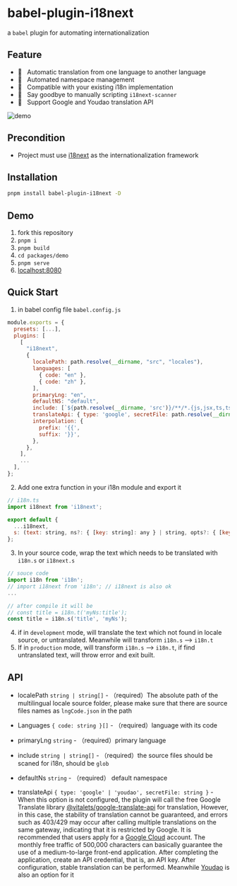 # babel-plugin-i18next

a `babel` plugin for automating internationalization

## Feature

- 🚀 &nbsp; Automatic translation from one language to another language
- 💼 &nbsp; Automated namespace management
- 🤝 &nbsp; Compatible with your existing i18n implementation
- 🛴 &nbsp; Say goodbye to manually scripting `i18next-scanner`
- 🍻 &nbsp; Support Google and Youdao translation API



![demo](demo.png)



## Precondition

- Project must use [i18next](https://www.npmjs.com/package/i18next) as the internationalization framework



## Installation

```bash
pnpm install babel-plugin-i18next -D
```



## Demo

1. fork this repository
2. `pnpm i`
3. `pnpm build`
4. `cd packages/demo`
5. `pnpm serve`
6. [localhost:8080](http://localhost:8080)



## Quick Start

1. in babel config file `babel.config.js` 

```javascript
module.exports = {
  presets: [...],
  plugins: [
    [
      "i18next",
      {
        localePath: path.resolve(__dirname, "src", "locales"),
        languages: [
          { code: "en" },
          { code: "zh" },
        ],
        primaryLng: "en",
        defaultNS: "default",
        include: [`${path.resolve(__dirname, 'src')}/**/*.{js,jsx,ts,tsx,vue}`],
        translateApi: { type: 'google', secretFile: path.resolve(__dirname, '.translaterc') },
        interpolation: {
          prefix: '{{',
          suffix: '}}',
        },
      },
    ],
    ...
  ],
};
```

2. Add one extra function in your i18n module and export it

```javascript
// i18n.ts
import i18next from 'i18next';

export default {
  ...i18next,
  s: (text: string, ns?: { [key: string]: any } | string, opts?: { [key: string]: any }) => text,
};

```

3. In your source code, wrap the text which needs to be translated with `i18n.s` or `i18next.s`

```javascript
// souce code
import i18n from 'i18n';
// import i18next from 'i18n'; // i18next is also ok
...

// after compile it will be 
// const title = i18n.t('myNs:title');
const title = i18n.s('title', 'myNs');
```

4. if in `development` mode, will translate the text which not found in locale source, or untranslated. Meanwhile will transform `i18n.s` –> `i18n.t`
5. If in `production` mode, will transform `i18n.s` –> `i18n.t`, if find untranslated text, will throw error and exit built. 



## API

- localePath `string | string[]` - （required）The absolute path of the multilingual locale source folder, please make sure that there are source files names as  `lngCode.json` in the path
- Languages `{ code: string }[]` - （required）language with its code
- primaryLng `string` - （required）primary language
- include `string | string[]` - （required）the source files should be scaned for i18n, should be `glob`
- defaultNs `string` - （required） default namespace

- translateApi `{ type: 'google' | 'youdao', secretFile: string }` - When this option is not configured, the plugin will call the free Google Translate library [@vitalets/google-translate-api](https://www.npmjs.com/package/@vitalets/google-translate-api) for translation, However, in this case, the stability of translation cannot be guaranteed, and errors such as 403/429 may occur after calling multiple translations on the same gateway, indicating that it is restricted by Google. It is recommended that users apply for a [Google Cloud](https://cloud.google.com/translate/docs/) account. The monthly free traffic of 500,000 characters can basically guarantee the use of a medium-to-large front-end application. After completing the application, create an API credential, that is, an API key. After configuration, stable translation can be performed. Meanwhile [Youdao](https://ai.youdao.com/product-fanyi-text.s) is also an option for it

 

